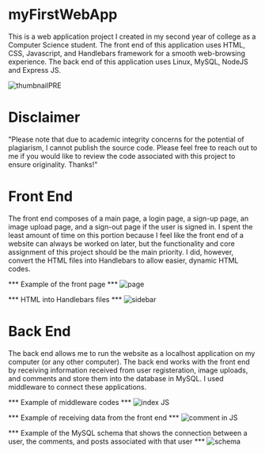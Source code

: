 # myFirstWebApp

This is a web application project I created in my second year of college as a Computer Science student.  The front end of this application uses HTML, CSS, Javascript, and Handlebars framework for a smooth web-browsing experience.  The back end of this application uses Linux, MySQL, NodeJS and Express JS.  

![thumbnailPRE](https://github.com/cchunter12/myFirstWebApp/assets/89422782/0a68b69d-8be5-47a2-8bf0-35743e686ad6)

# Disclaimer

"Please note that due to academic integrity concerns for the potential of plagiarism, I cannot publish the source code.  Please feel free to reach out to me if you would like to review the code associated with this project to ensure originality.  Thanks!"

# Front End

The front end composes of a main page, a login page, a sign-up page, an image upload page, and a sign-out page if the user is signed in.  I spent the least amount of time on this portion because I feel like the front end of a website can always be worked on later, but the functionality and core assignment of this project should be the main priority.  I did, however, convert the HTML files into Handlebars to allow easier, dynamic HTML codes.

*** Example of the front page ***
![page](https://github.com/cchunter12/myFirstWebApp/assets/89422782/bf127276-c3c1-47be-9706-4181836bd8a7)

*** HTML into Handlebars files ***
![sidebar](https://github.com/cchunter12/myFirstWebApp/assets/89422782/4586b6e0-f4f1-41dd-a9f0-c65ccc42b1cd)

# Back End

The back end allows me to run the website as a localhost application on my computer (or any other computer).  The back end works with the front end by receiving information received from user registeration, image uploads, and comments and store them into the database in MySQL.  I used middleware to connect these applications.

*** Example of middleware codes ***
![index JS](https://github.com/cchunter12/myFirstWebApp/assets/89422782/927803c7-db8e-4517-b929-f9f7313db9ef)

*** Example of receiving data from the front end ***
![comment in JS](https://github.com/cchunter12/myFirstWebApp/assets/89422782/900e8a6f-48a9-42aa-83fc-e80a842152b5)

*** Example of the MySQL schema that shows the connection between a user, the comments, and posts associated with that user ***
![schema](https://github.com/cchunter12/myFirstWebApp/assets/89422782/33456440-f7b9-4033-9f31-66235c562aa9)
